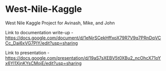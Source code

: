 # West-Nile-Kaggle
West Nile Kaggle Project for Avinash, Mike, and John

Link to documentation write-up - https://docs.google.com/document/d/1eNjrSCekHffxoX79R7V9q7PRnDqVCCc_Dai6xVG7PIY/edit?usp=sharing

Link to presentation - https://docs.google.com/presentation/d/19aS7sXEBV5t0XBu2_ncOhcX71oYx6Yl1XjnKYsCMojE/edit?usp=sharing
